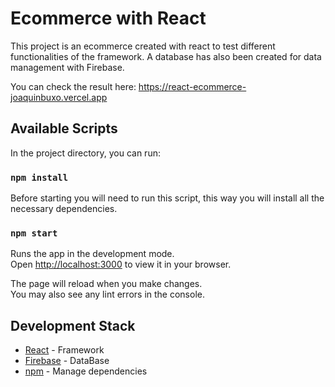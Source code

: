 # Ecommerce with React

This project is an ecommerce created with react to test different functionalities of the framework.
A database has also been created for data management with Firebase.

You can check the result here: https://react-ecommerce-joaquinbuxo.vercel.app

## Available Scripts

In the project directory, you can run:
### `npm install`

Before starting you will need to run this script, this way you will install all the necessary dependencies.

### `npm start`

Runs the app in the development mode.\
Open [http://localhost:3000](http://localhost:3000) to view it in your browser.

The page will reload when you make changes.\
You may also see any lint errors in the console.

## Development Stack

* [React](https://reactjs.org/) - Framework
* [Firebase](https://firebase.google.com) - DataBase
* [npm](https://www.npmjs.com) - Manage dependencies


